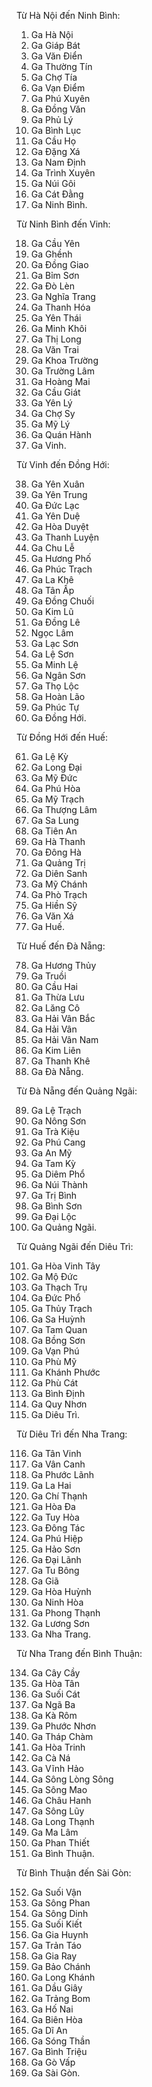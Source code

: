 Từ Hà Nội đến Ninh Bình:

1. Ga Hà Nội  
2. Ga Giáp Bát  
3. Ga Văn Điển  
4. Ga Thường Tín  
5. Ga Chợ Tía  
6. Ga Vạn Điểm  
7. Ga Phú Xuyên  
8. Ga Đồng Văn  
9. Ga Phủ Lý  
10. Ga Bình Lục  
11. Ga Cầu Họ  
12. Ga Đặng Xá  
13. Ga Nam Định  
14. Ga Trình Xuyên  
15. Ga Núi Gôi  
16. Ga Cát Đằng  
17. Ga Ninh Bình.

Từ Ninh Bình đến Vinh:

18. Ga Cầu Yên  
19. Ga Ghềnh  
20. Ga Đồng Giao  
21. Ga Bỉm Sơn  
22. Ga Đò Lèn  
23. Ga Nghĩa Trang  
24. Ga Thanh Hóa  
25. Ga Yên Thái  
26. Ga Minh Khôi  
27. Ga Thị Long  
28. Ga Văn Trai  
29. Ga Khoa Trường  
30. Ga Trường Lâm  
31. Ga Hoàng Mai  
32. Ga Cầu Giát  
33. Ga Yên Lý  
34. Ga Chợ Sy  
35. Ga Mỹ Lý  
36. Ga Quán Hành  
37. Ga Vinh.

Từ Vinh đến Đồng Hới:

38. Ga Yên Xuân  
39. Ga Yên Trung  
40. Ga Đức Lạc  
41. Ga Yên Duệ  
42. Ga Hòa Duyệt  
43. Ga Thanh Luyện  
44. Ga Chu Lễ  
45. Ga Hương Phố  
46. Ga Phúc Trạch  
47. Ga La Khê  
48. Ga Tân Ấp  
49. Ga Đồng Chuối  
50. Ga Kim Lũ  
51. Ga Đồng Lê  
52. Ngọc Lâm  
53. Ga Lạc Sơn  
54. Ga Lệ Sơn  
55. Ga Minh Lệ  
56. Ga Ngân Sơn  
57. Ga Thọ Lộc  
58. Ga Hoàn Lão  
59. Ga Phúc Tự  
60. Ga Đồng Hới.

Từ Đồng Hới đến Huế:

61. Ga Lệ Kỳ  
62. Ga Long Đại  
63. Ga Mỹ Đức  
64. Ga Phú Hòa  
65. Ga Mỹ Trạch  
66. Ga Thượng Lâm  
67. Ga Sa Lung  
68. Ga Tiên An  
69. Ga Hà Thanh  
70. Ga Đông Hà  
71. Ga Quảng Trị  
72. Ga Diên Sanh  
73. Ga Mỹ Chánh  
74. Ga Phò Trạch  
75. Ga Hiền Sỹ  
76. Ga Văn Xá  
77. Ga Huế.

Từ Huế đến Đà Nẵng:

78. Ga Hương Thủy  
79. Ga Truồi  
80. Ga Cầu Hai  
81. Ga Thừa Lưu  
82. Ga Lăng Cô  
83. Ga Hải Vân Bắc  
84. Ga Hải Vân  
85. Ga Hải Vân Nam  
86. Ga Kim Liên  
87. Ga Thanh Khê  
88. Ga Đà Nẵng.

Từ Đà Nẵng đến Quảng Ngãi:

89. Ga Lệ Trạch  
90. Ga Nông Sơn  
91. Ga Trà Kiệu  
92. Ga Phú Cang  
93. Ga An Mỹ  
94. Ga Tam Kỳ  
95. Ga Diêm Phổ  
96. Ga Núi Thành  
97. Ga Trị Bình  
98. Ga Bình Sơn  
99. Ga Đại Lộc  
100. Ga Quảng Ngãi.

Từ Quảng Ngãi đến Diêu Trì:

101. Ga Hòa Vinh Tây  
102. Ga Mộ Đức  
103. Ga Thạch Trụ  
104. Ga Đức Phổ  
105. Ga Thủy Trạch  
106. Ga Sa Huỳnh  
107. Ga Tam Quan  
108. Ga Bồng Sơn  
109. Ga Vạn Phú  
110. Ga Phù Mỹ  
111. Ga Khánh Phước  
112. Ga Phù Cát  
113. Ga Bình Định  
114. Ga Quy Nhơn  
115. Ga Diêu Trì.

Từ Diêu Trì đến Nha Trang:

116. Ga Tân Vinh  
117. Ga Vân Canh  
118. Ga Phước Lãnh  
119. Ga La Hai  
120. Ga Chí Thạnh  
121. Ga Hòa Đa  
122. Ga Tuy Hòa  
123. Ga Đông Tác  
124. Ga Phú Hiệp  
125. Ga Hảo Sơn  
126. Ga Đại Lãnh  
127. Ga Tu Bông  
128. Ga Giã  
129. Ga Hòa Huỳnh  
130. Ga Ninh Hòa  
131. Ga Phong Thạnh  
132. Ga Lương Sơn  
133. Ga Nha Trang.

Từ Nha Trang đến Bình Thuận:

134. Ga Cây Cầy  
135. Ga Hòa Tân  
136. Ga Suối Cát  
137. Ga Ngã Ba  
138. Ga Kà Rôm  
139. Ga Phước Nhơn  
140. Ga Tháp Chàm  
141. Ga Hòa Trinh  
142. Ga Cà Ná  
143. Ga Vĩnh Hảo  
144. Ga Sông Lòng Sông  
145. Ga Sông Mao  
146. Ga Châu Hanh  
147. Ga Sông Lũy  
148. Ga Long Thạnh  
149. Ga Ma Lâm  
150. Ga Phan Thiết  
151. Ga Bình Thuận.

Từ Bình Thuận đến Sài Gòn:

152. Ga Suối Vận  
153. Ga Sông Phan  
154. Ga Sông Dinh  
155. Ga Suối Kiết  
156. Ga Gia Huynh  
157. Ga Trản Táo  
158. Ga Gia Ray  
159. Ga Bảo Chánh  
160. Ga Long Khánh  
161. Ga Dầu Giây  
162. Ga Trảng Bom  
163. Ga Hố Nai  
164. Ga Biên Hòa  
165. Ga Dĩ An  
166. Ga Sóng Thần  
167. Ga Bình Triệu  
168. Ga Gò Vấp  
169. Ga Sài Gòn.